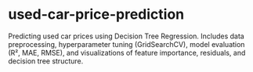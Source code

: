 # used-car-price-prediction
Predicting used car prices using Decision Tree Regression. Includes data preprocessing, hyperparameter tuning (GridSearchCV), model evaluation (R², MAE, RMSE), and visualizations of feature importance, residuals, and decision tree structure.
